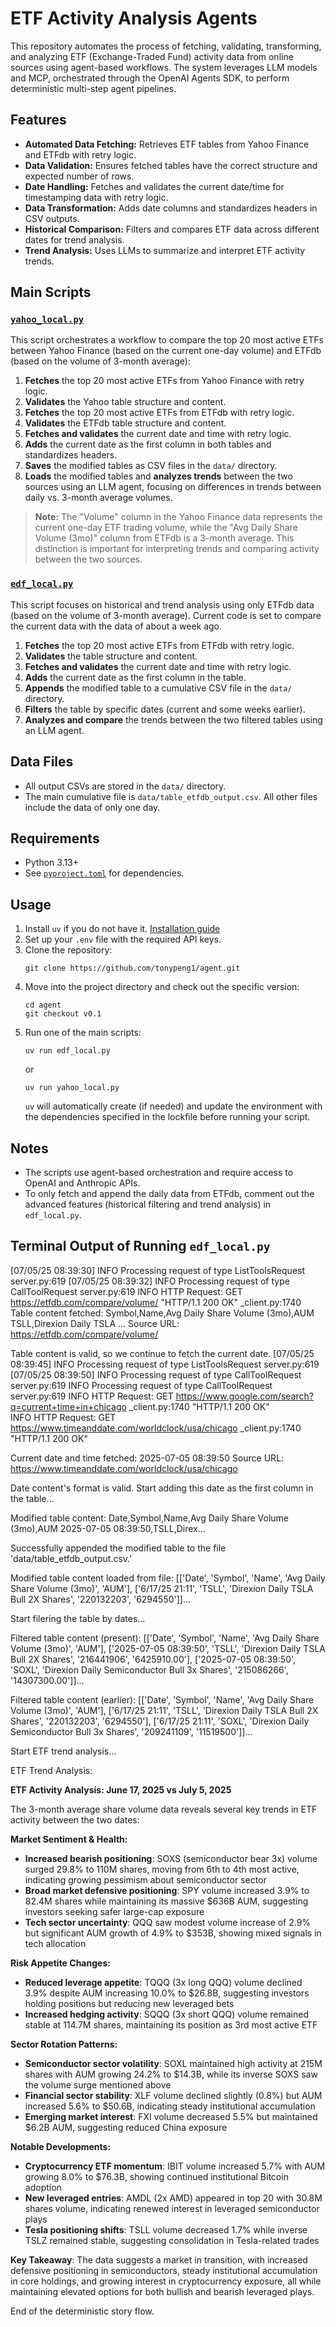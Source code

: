 # ETF Activity Analysis Agents

This repository automates the process of fetching, validating, transforming, and analyzing ETF (Exchange-Traded Fund) activity data from online sources using agent-based workflows. The system leverages LLM models and MCP, orchestrated through the OpenAI Agents SDK, to perform deterministic multi-step agent pipelines.

## Features

- **Automated Data Fetching:** Retrieves ETF tables from Yahoo Finance and ETFdb with retry logic.
- **Data Validation:** Ensures fetched tables have the correct structure and expected number of rows.
- **Date Handling:** Fetches and validates the current date/time for timestamping data with retry logic.
- **Data Transformation:** Adds date columns and standardizes headers in CSV outputs.
- **Historical Comparison:** Filters and compares ETF data across different dates for trend analysis.
- **Trend Analysis:** Uses LLMs to summarize and interpret ETF activity trends.

## Main Scripts

### [`yahoo_local.py`](yahoo_local.py)

This script orchestrates a workflow to compare the top 20 most active ETFs between Yahoo Finance (based on the current one-day volume) and ETFdb (based on the volume of 3-month average):

1. **Fetches** the top 20 most active ETFs from Yahoo Finance with retry logic.
2. **Validates** the Yahoo table structure and content.
3. **Fetches** the top 20 most active ETFs from ETFdb with retry logic.
4. **Validates** the ETFdb table structure and content.
5. **Fetches and validates** the current date and time with retry logic.
6. **Adds** the current date as the first column in both tables and standardizes headers.
7. **Saves** the modified tables as CSV files in the `data/` directory.
8. **Loads** the modified tables and **analyzes trends** between the two sources using an LLM agent, focusing on differences in trends between daily vs. 3-month average volumes.

> **Note:** The "Volume" column in the Yahoo Finance data represents the current one-day ETF trading volume, while the "Avg Daily Share Volume (3mo)" column from ETFdb is a 3-month average. This distinction is important for interpreting trends and comparing activity between the two sources.

### [`edf_local.py`](edf_local.py)

This script focuses on historical and trend analysis using only ETFdb data (based on the volume of 3-month average). Current code is set to compare the current data with the data of about a week ago.

1. **Fetches** the top 20 most active ETFs from ETFdb with retry logic.
2. **Validates** the table structure and content.
3. **Fetches and validates** the current date and time with retry logic.
4. **Adds** the current date as the first column in the table.
5. **Appends** the modified table to a cumulative CSV file in the `data/` directory.
6. **Filters** the table by specific dates (current and some weeks earlier).
7. **Analyzes and compare** the trends between the two filtered tables using an LLM agent.

## Data Files

- All output CSVs are stored in the `data/` directory.
- The main cumulative file is `data/table_etfdb_output.csv`. All other files include the data of only one day. 

## Requirements

- Python 3.13+
- See [`pyproject.toml`](pyproject.toml) for dependencies.

## Usage

1. Install `uv` if you do not have it. [Installation guide](https://docs.astral.sh/uv/getting-started/installation/)
2. Set up your `.env` file with the required API keys.
3. Clone the repository:
   ```
   git clone https://github.com/tonypeng1/agent.git
   ```
4. Move into the project directory and check out the specific version:
   ```
   cd agent
   git checkout v0.1
   ```
5. Run one of the main scripts:
   ```
   uv run edf_local.py
   ```
   or
   ```
   uv run yahoo_local.py
   ```
   `uv` will automatically create (if needed) and update the environment with the dependencies specified in the lockfile before running your script.

## Notes

- The scripts use agent-based orchestration and require access to OpenAI and Anthropic APIs.
- To only fetch and append the daily data from ETFdb, comment out the advanced features (historical filtering and trend analysis) in `edf_local.py`.

## Terminal Output of Running `edf_local.py`

[07/05/25 08:39:30] INFO     Processing request of type ListToolsRequest                                 server.py:619
[07/05/25 08:39:32] INFO     Processing request of type CallToolRequest                                  server.py:619
                    INFO     HTTP Request: GET https://etfdb.com/compare/volume/ "HTTP/1.1 200 OK"     _client.py:1740
Table content fetched: Symbol,Name,Avg Daily Share Volume (3mo),AUM
TSLL,Direxion Daily TSLA ...
Source URL: https://etfdb.com/compare/volume/

Table content is valid, so we continue to fetch the current date.
[07/05/25 08:39:45] INFO     Processing request of type ListToolsRequest                                 server.py:619
[07/05/25 08:39:50] INFO     Processing request of type CallToolRequest                                  server.py:619
                    INFO     Processing request of type CallToolRequest                                  server.py:619
                    INFO     HTTP Request: GET https://www.google.com/search?q=current+time+in+chicago _client.py:1740
                             "HTTP/1.1 200 OK"                                                                        
                    INFO     HTTP Request: GET https://www.timeanddate.com/worldclock/usa/chicago      _client.py:1740
                             "HTTP/1.1 200 OK"                                                                        

Current date and time fetched: 2025-07-05 08:39:50
Source URL: https://www.timeanddate.com/worldclock/usa/chicago

Date content's format is valid. 
Start adding this date as the first column in the table...

Modified table content: Date,Symbol,Name,Avg Daily Share Volume (3mo),AUM
2025-07-05 08:39:50,TSLL,Direx...

Successfully appended the modified table to the file 'data/table_etfdb_output.csv.'

Modified table content loaded from file: [['Date', 'Symbol', 'Name', 'Avg Daily Share Volume (3mo)', 'AUM'], ['6/17/25 21:11', 'TSLL', 'Direxion Daily TSLA Bull 2X Shares', '220132203', '6294550']]...

Start filering the table by dates...

Filtered table content (present): [['Date', 'Symbol', 'Name', 'Avg Daily Share Volume (3mo)', 'AUM'], ['2025-07-05 08:39:50', 'TSLL', 'Direxion Daily TSLA Bull 2X Shares', '216441906', '6425910.00'], ['2025-07-05 08:39:50', 'SOXL', 'Direxion Daily Semiconductor Bull 3x Shares', '215086266', '14307300.00']]...

Filtered table content (earlier): [['Date', 'Symbol', 'Name', 'Avg Daily Share Volume (3mo)', 'AUM'], ['6/17/25 21:11', 'TSLL', 'Direxion Daily TSLA Bull 2X Shares', '220132203', '6294550'], ['6/17/25 21:11', 'SOXL', 'Direxion Daily Semiconductor Bull 3x Shares', '209241109', '11519500']]...

Start ETF trend analysis...

ETF Trend Analysis:

**ETF Activity Analysis: June 17, 2025 vs July 5, 2025**

The 3-month average share volume data reveals several key trends in ETF activity between the two dates:

**Market Sentiment & Health:**
- **Increased bearish positioning**: SOXS (semiconductor bear 3x) volume surged 29.8% to 110M shares, moving from 6th to 4th most active, indicating growing pessimism about semiconductor sector
- **Broad market defensive positioning**: SPY volume increased 3.9% to 82.4M shares while maintaining its massive \$636B AUM, suggesting investors seeking safer large-cap exposure
- **Tech sector uncertainty**: QQQ saw modest volume increase of 2.9% but significant AUM growth of 4.9% to \$353B, showing mixed signals in tech allocation

**Risk Appetite Changes:**
- **Reduced leverage appetite**: TQQQ (3x long QQQ) volume declined 3.9% despite AUM increasing 10.0% to \$26.8B, suggesting investors holding positions but reducing new leveraged bets
- **Increased hedging activity**: SQQQ (3x short QQQ) volume remained stable at 114.7M shares, maintaining its position as 3rd most active ETF

**Sector Rotation Patterns:**
- **Semiconductor sector volatility**: SOXL maintained high activity at 215M shares with AUM growing 24.2% to \$14.3B, while its inverse SOXS saw the volume surge mentioned above
- **Financial sector stability**: XLF volume declined slightly (0.8%) but AUM increased 5.6% to \$50.6B, indicating steady institutional accumulation
- **Emerging market interest**: FXI volume decreased 5.5% but maintained \$6.2B AUM, suggesting reduced China exposure

**Notable Developments:**
- **Cryptocurrency ETF momentum**: IBIT volume increased 5.7% with AUM growing 8.0% to \$76.3B, showing continued institutional Bitcoin adoption
- **New leveraged entries**: AMDL (2x AMD) appeared in top 20 with 30.8M shares volume, indicating renewed interest in leveraged semiconductor plays
- **Tesla positioning shifts**: TSLL volume decreased 1.7% while inverse TSLZ remained stable, suggesting consolidation in Tesla-related trades

**Key Takeaway**: The data suggests a market in transition, with increased defensive positioning in semiconductors, steady institutional accumulation in core holdings, and growing interest in cryptocurrency exposure, all while maintaining elevated options for both bullish and bearish leveraged plays.

End of the deterministic story flow.

